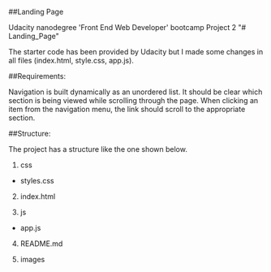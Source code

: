 ##Landing Page

Udacity nanodegree 'Front End Web Developer' bootcamp 
Project 2 "# Landing_Page" 

The starter code has been provided by Udacity but I made some changes in all files (index.html, style.css, app.js).

##Requirements:

Navigation is built dynamically as an unordered list.
It should be clear which section is being viewed while scrolling through the page.
When clicking an item from the navigation menu, the link should scroll to the appropriate section.

##Structure:

The project has a structure like the one shown below. 
1. css
 * styles.css 
   
2. index.html

3. js
* app.js

4. README.md

5. images


